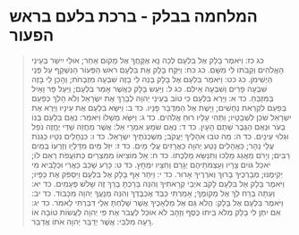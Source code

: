 # המלחמה בבלק - ברכת בלעם בראש הפעור

> כג כז: וַיֹּאמֶר בָּלָק אֶל בִּלְעָם לְכָה נָּא אֶקָּחֲךָ אֶל מָקוֹם אַחֵר; אוּלַי יִישַׁר בְּעֵינֵי הָאֱלֹהִים וְקַבֹּתוֹ לִי מִשָּׁם.
> כג כח: וַיִּקַּח בָּלָק אֶת בִּלְעָם רֹאשׁ הַפְּעוֹר הַנִּשְׁקָף עַל פְּנֵי הַיְשִׁימֹן.
> כג כט: וַיֹּאמֶר בִּלְעָם אֶל בָּלָק בְּנֵה לִי בָזֶה שִׁבְעָה מִזְבְּחֹת; וְהָכֵן לִי בָּזֶה שִׁבְעָה פָרִים וְשִׁבְעָה אֵילִם.
> כג ל: וַיַּעַשׂ בָּלָק כַּאֲשֶׁר אָמַר בִּלְעָם; וַיַּעַל פָּר וָאַיִל בַּמִּזְבֵּחַ.
> כד א: וַיַּרְא בִּלְעָם כִּי טוֹב בְּעֵינֵי יְהוָה לְבָרֵךְ אֶת יִשְׂרָאֵל וְלֹא הָלַךְ כְּפַעַם בְּפַעַם לִקְרַאת נְחָשִׁים; וַיָּשֶׁת אֶל הַמִּדְבָּר פָּנָיו.
> כד ב: וַיִּשָּׂא בִלְעָם אֶת עֵינָיו וַיַּרְא אֶת יִשְׂרָאֵל שֹׁכֵן לִשְׁבָטָיו; וַתְּהִי עָלָיו רוּחַ אֱלֹהִים.
> כד ג: וַיִּשָּׂא מְשָׁלוֹ וַיֹּאמַר:  נְאֻם בִּלְעָם בְּנוֹ בְעֹר וּנְאֻם הַגֶּבֶר שְׁתֻם הָעָיִן.
> כד ד: נְאֻם שֹׁמֵעַ אִמְרֵי אֵל:  אֲשֶׁר מַחֲזֵה שַׁדַּי יֶחֱזֶה נֹפֵל וּגְלוּי עֵינָיִם.
> כד ה: מַה טֹּבוּ אֹהָלֶיךָ יַעֲקֹב; מִשְׁכְּנֹתֶיךָ יִשְׂרָאֵל.
> כד ו: כִּנְחָלִים נִטָּיוּ כְּגַנֹּת עֲלֵי נָהָר; כַּאֲהָלִים נָטַע יְהוָה כַּאֲרָזִים עֲלֵי מָיִם.
> כד ז: יִזַּל מַיִם מִדָּלְיָו וְזַרְעוֹ בְּמַיִם רַבִּים; וְיָרֹם מֵאֲגַג מַלְכּוֹ וְתִנַּשֵּׂא מַלְכֻתוֹ.
> כד ח: אֵל מוֹצִיאוֹ מִמִּצְרַיִם כְּתוֹעֲפֹת רְאֵם לוֹ; יֹאכַל גּוֹיִם צָרָיו וְעַצְמֹתֵיהֶם יְגָרֵם וְחִצָּיו יִמְחָץ.
> כד ט: כָּרַע שָׁכַב כַּאֲרִי וּכְלָבִיא מִי יְקִימֶנּוּ; מְבָרְכֶיךָ בָרוּךְ וְאֹרְרֶיךָ אָרוּר.
> כד י: וַיִּחַר אַף בָּלָק אֶל בִּלְעָם וַיִּסְפֹּק אֶת כַּפָּיו; וַיֹּאמֶר בָּלָק אֶל בִּלְעָם לָקֹב אֹיְבַי קְרָאתִיךָ וְהִנֵּה בֵּרַכְתָּ בָרֵךְ זֶה שָׁלֹשׁ פְּעָמִים.
> כד יא: וְעַתָּה בְּרַח לְךָ אֶל מְקוֹמֶךָ; אָמַרְתִּי כַּבֵּד אֲכַבֶּדְךָ וְהִנֵּה מְנָעֲךָ יְהוָה מִכָּבוֹד.
> כד יב: וַיֹּאמֶר בִּלְעָם אֶל בָּלָק:  הֲלֹא גַּם אֶל מַלְאָכֶיךָ אֲשֶׁר שָׁלַחְתָּ אֵלַי דִּבַּרְתִּי לֵאמֹר.
> כד יג: אִם יִתֶּן לִי בָלָק מְלֹא בֵיתוֹ כֶּסֶף וְזָהָב לֹא אוּכַל לַעֲבֹר אֶת פִּי יְהוָה לַעֲשׂוֹת טוֹבָה אוֹ רָעָה מִלִּבִּי:  אֲשֶׁר יְדַבֵּר יְהוָה אֹתוֹ אֲדַבֵּר. 
 

